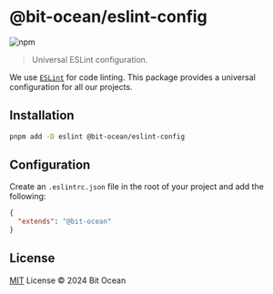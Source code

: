 # @bit-ocean/eslint-config

![npm](https://img.shields.io/npm/v/@bit-ocean/prettier-config?logo=prettier&label=prettier-config)

> Universal ESLint configuration.

We use [`ESLint`](https://eslint.org/) for code linting. This package provides a universal configuration for all our projects.

## Installation

```bash
pnpm add -D eslint @bit-ocean/eslint-config
```

## Configuration

Create an `.eslintrc.json` file in the root of your project and add the following:

```json
{
  "extends": "@bit-ocean"
}
```

## License

[MIT](/LICENSE) License &copy; 2024 Bit Ocean
